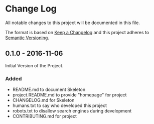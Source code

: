 
# Change Log

All notable changes to this project will be documented in this file.

The format is based on [Keep a Changelog](http://keepachangelog.com/) 
and this project adheres to [Semantic Versioning](http://semver.org/).



## 0.1.0 - 2016-11-06

Initial Version of the Project. 

### Added

- README.md to document Skeleton 
- project.README.md to provide "homepage" for project 
- CHANGELOG.md for Skeleton
- humans.txt to say who developed this project
- robots.txt to disallow search engines during development
- CONTRIBUTING.md for project



